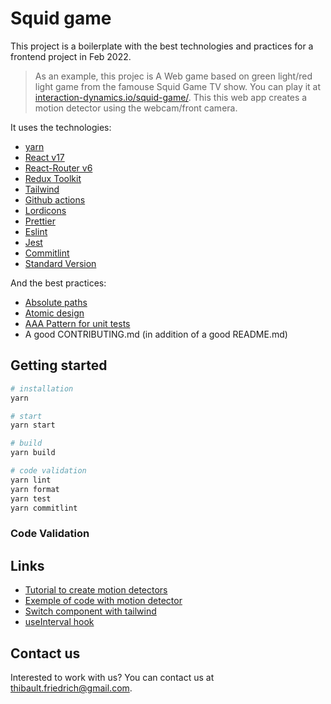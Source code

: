 # Squid game

This project is a boilerplate with the best technologies and practices for a frontend project in
Feb 2022.

> As an example, this projec is A Web game based on green light/red light game from the famouse Squid Game TV
> show. You can play it at [interaction-dynamics.io/squid-game/](interaction-dynamics.io/squid-game/). This
> this web app creates a motion detector using the webcam/front camera.

It uses the technologies:

- [yarn](https://yarnpkg.com/)
- [React v17](https://reactjs.org/)
- [React-Router v6](https://reactrouter.com/docs/en/v6)
- [Redux Toolkit](https://redux.js.org/)
- [Tailwind](https://tailwindcss.com/)
- [Github actions](https://github.com/features/actions)
- [Lordicons](https://cdn.lordicon.com/libs/mssddfmo/lord-icon-2.1.0.js)
- [Prettier](https://prettier.io/)
- [Eslint](https://eslint.org/)
- [Jest](https://jestjs.io)
- [Commitlint](https://github.com/conventional-changelog/commitlint)
- [Standard Version](https://github.com/conventional-changelog/standard-version)

And the best practices:

- [Absolute paths](https://create-react-app.dev/docs/importing-a-component/#absolute-imports)
- [Atomic design](https://atomicdesign.bradfrost.com/chapter-2/)
- [AAA Pattern for unit tests](https://medium.com/@pjbgf/title-testing-code-ocd-and-the-aaa-pattern-df453975ab80)
- A good CONTRIBUTING.md (in addition of a good README.md)

## Getting started

```bash
# installation
yarn

# start
yarn start

# build
yarn build

# code validation
yarn lint
yarn format
yarn test
yarn commitlint
```

### Code Validation

## Links

- [Tutorial to create motion detectors](https://codersblock.com/blog/motion-detection-with-javascript/)
- [Exemple of code with motion detector](https://github.com/lonekorean/diff-cam-scratchpad/blob/master/diff-cam-engine.js)
- [Switch component with tailwind](https://dev.to/themesberg/building-a-tailwind-css-toggleswitch-component-4pc3)
- [useInterval hook](https://overreacted.io/making-setinterval-declarative-with-react-hooks/)

## Contact us

Interested to work with us? You can contact us at [thibault.friedrich@gmail.com](mailto:thibault.friedrich@gmail.com).

